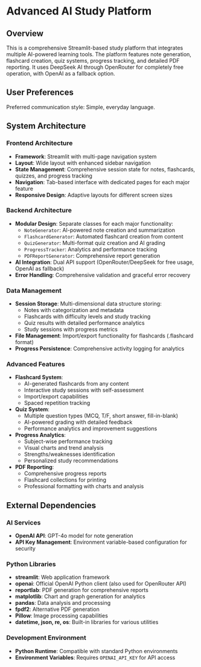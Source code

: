 # Advanced AI Study Platform

## Overview

This is a comprehensive Streamlit-based study platform that integrates multiple AI-powered learning tools. The platform features note generation, flashcard creation, quiz systems, progress tracking, and detailed PDF reporting. It uses DeepSeek AI through OpenRouter for completely free operation, with OpenAI as a fallback option.

## User Preferences

Preferred communication style: Simple, everyday language.

## System Architecture

### Frontend Architecture
- **Framework**: Streamlit with multi-page navigation system
- **Layout**: Wide layout with enhanced sidebar navigation
- **State Management**: Comprehensive session state for notes, flashcards, quizzes, and progress tracking
- **Navigation**: Tab-based interface with dedicated pages for each major feature
- **Responsive Design**: Adaptive layouts for different screen sizes

### Backend Architecture
- **Modular Design**: Separate classes for each major functionality:
  - `NoteGenerator`: AI-powered note creation and summarization
  - `FlashcardGenerator`: Automated flashcard creation from content
  - `QuizGenerator`: Multi-format quiz creation and AI grading
  - `ProgressTracker`: Analytics and performance tracking
  - `PDFReportGenerator`: Comprehensive report generation
- **AI Integration**: Dual API support (OpenRouter/DeepSeek for free usage, OpenAI as fallback)
- **Error Handling**: Comprehensive validation and graceful error recovery

### Data Management
- **Session Storage**: Multi-dimensional data structure storing:
  - Notes with categorization and metadata
  - Flashcards with difficulty levels and study tracking
  - Quiz results with detailed performance analytics
  - Study sessions with progress metrics
- **File Management**: Import/export functionality for flashcards (.flashcard format)
- **Progress Persistence**: Comprehensive activity logging for analytics

### Advanced Features
- **Flashcard System**: 
  - AI-generated flashcards from any content
  - Interactive study sessions with self-assessment
  - Import/export capabilities
  - Spaced repetition tracking
- **Quiz System**:
  - Multiple question types (MCQ, T/F, short answer, fill-in-blank)
  - AI-powered grading with detailed feedback
  - Performance analytics and improvement suggestions
- **Progress Analytics**:
  - Subject-wise performance tracking
  - Visual charts and trend analysis
  - Strengths/weaknesses identification
  - Personalized study recommendations
- **PDF Reporting**:
  - Comprehensive progress reports
  - Flashcard collections for printing
  - Professional formatting with charts and analysis

## External Dependencies

### AI Services
- **OpenAI API**: GPT-4o model for note generation
- **API Key Management**: Environment variable-based configuration for security

### Python Libraries
- **streamlit**: Web application framework
- **openai**: Official OpenAI Python client (also used for OpenRouter API)
- **reportlab**: PDF generation for comprehensive reports
- **matplotlib**: Chart and graph generation for analytics
- **pandas**: Data analysis and processing
- **fpdf2**: Alternative PDF generation
- **Pillow**: Image processing capabilities
- **datetime, json, re, os**: Built-in libraries for various utilities

### Development Environment
- **Python Runtime**: Compatible with standard Python environments
- **Environment Variables**: Requires `OPENAI_API_KEY` for API access